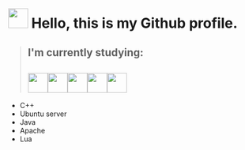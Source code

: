 # <img src="https://thumbs.gfycat.com/HeartfeltLargeBobolink-max-1mb.gif" width="40px" height="40px">  Hello, this is my Github profile.
>## I'm currently studying:
>## <img src="https://cdn.jsdelivr.net/gh/devicons/devicon/icons/cplusplus/cplusplus-original.svg" width="40px" height="40px"><img src="https://cdn.jsdelivr.net/gh/devicons/devicon/icons/ubuntu/ubuntu-plain-wordmark.svg" width="40px" height="40px"/><img src="https://cdn.jsdelivr.net/gh/devicons/devicon/icons/java/java-original-wordmark.svg" width="40px" height="40px"/><img src="https://cdn.jsdelivr.net/gh/devicons/devicon/icons/apache/apache-plain-wordmark.svg" width="40px" height="40px"/><img src="https://cdn.jsdelivr.net/gh/devicons/devicon/icons/lua/lua-original.svg" width="40px" height="40px" />
+ C++
+ Ubuntu server
+ Java
+ Apache
+ Lua
